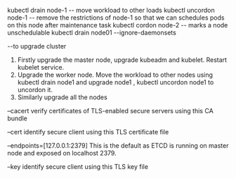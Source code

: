 kubectl drain node-1 -- move workload to other loads
kubectl uncordon node-1 -- remove the restrictions of node-1 so that we can schedules pods on this node after maintenance task
kubectl cordon node-2 -- marks a node unschedulable
kubectl drain node01 --ignore-daemonsets


--to upgrade cluster 
1. Firstly upgrade the master node, upgrade kubeadm and kubelet. Restart kubelet service.
2. Upgrade the worker node. Move the workload to other nodes using kubectl drain node1 and upgrade node1 , kubectl uncordon node1 to uncordon it. 
3. Similarly upgrade all the nodes



–cacert               verify certificates of TLS-enabled secure servers using this CA bundle

–cert                  identify secure client using this TLS certificate file

–endpoints=[127.0.0.1:2379] This is the default as ETCD is running on master node and exposed on localhost 2379.

–key                 identify secure client using this TLS key file